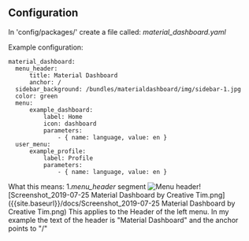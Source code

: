 ## Configuration

In 'config/packages/' create a file called: _material\_dashboard.yaml_

Example configuration:

    material_dashboard:
      menu_header:
          title: Material Dashboard
          anchor: /
      sidebar_background: /bundles/materialdashboard/img/sidebar-1.jpg
      color: green 
      menu:
          example_dashboard:
              label: Home
              icon: dashboard
              parameters:
                  - { name: language, value: en }
      user_menu:
          example_profile:
              label: Profile
              parameters:
                  - { name: language, value: en }
What this means:
1._menu\_header_ segment
![Menu header]({{site.baseurl}}/docs/Screenshot_2019-07-25%20Material%20Dashboard%20by%20Creative%20Tim.png)![Screenshot_2019-07-25 Material Dashboard by Creative Tim.png]({{site.baseurl}}/docs/Screenshot_2019-07-25 Material Dashboard by Creative Tim.png)
This applies to the Header of the left menu. In my example the text of the header is "Material Dashboard" and the anchor points to "/" 